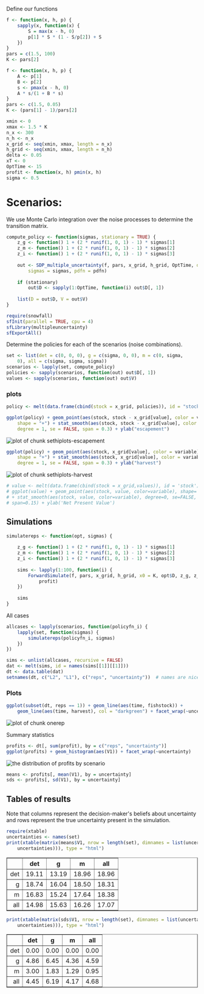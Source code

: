 






Define our functions 



```r
f <- function(x, h, p) {
    sapply(x, function(x) {
        S = max(x - h, 0)
        p[1] * S * (1 - S/p[2]) + S
    })
}
pars = c(1.5, 100)
K <- pars[2]
```



```r
f <- function(x, h, p) {
    A <- p[1]
    B <- p[2]
    s <- pmax(x - h, 0)
    A * s/(1 + B * s)
}
pars <- c(1.5, 0.05)
K <- (pars[1] - 1)/pars[2]
```




```r
xmin <- 0
xmax <- 1.5 * K
n_x <- 300
n_h <- n_x
x_grid <- seq(xmin, xmax, length = n_x)
h_grid <- seq(xmin, xmax, length = n_h)
delta <- 0.05
xT <- 0
OptTime <- 15
profit <- function(x, h) pmin(x, h)
sigma <- 0.5
```




# Scenarios: 

We use Monte Carlo integration over the noise processes to determine the transition matrix.  




```r
compute_policy <- function(sigmas, stationary = TRUE) {
    z_g <- function() 1 + (2 * runif(1, 0, 1) - 1) * sigmas[1]
    z_m <- function() 1 + (2 * runif(1, 0, 1) - 1) * sigmas[2]
    z_i <- function() 1 + (2 * runif(1, 0, 1) - 1) * sigmas[3]
    
    out <- SDP_multiple_uncertainty(f, pars, x_grid, h_grid, OptTime, delta = 0.01, 
        sigmas = sigmas, pdfn = pdfn)
    
    if (stationary) 
        out$D <- sapply(1:OptTime, function(i) out$D[, 1])
    
    list(D = out$D, V = out$V)
}
```



```r
require(snowfall)
sfInit(parallel = TRUE, cpu = 4)
sfLibrary(multipleuncertainty)
sfExportAll()
```


Determine the policies for each of the scenarios (noise combinations).


```r
set <- list(det = c(0, 0, 0), g = c(sigma, 0, 0), m = c(0, sigma, 
    0), all = c(sigma, sigma, sigma))
scenarios <- lapply(set, compute_policy)
policies <- sapply(scenarios, function(out) out$D[, 1])
values <- sapply(scenarios, function(out) out$V)
```



### plots



```r
policy <- melt(data.frame(cbind(stock = x_grid, policies)), id = "stock")
```



```r
ggplot(policy) + geom_point(aes(stock, stock - x_grid[value], color = variable), 
    shape = "+") + stat_smooth(aes(stock, stock - x_grid[value], color = variable), 
    degree = 1, se = FALSE, span = 0.3) + ylab("escapement")
```

![plot of chunk sethiplots-escapement](http://farm9.staticflickr.com/8240/8581295726_5670d3e57c_o.png) 



```r
ggplot(policy) + geom_point(aes(stock, x_grid[value], color = variable), 
    shape = "+") + stat_smooth(aes(stock, x_grid[value], color = variable), 
    degree = 1, se = FALSE, span = 0.3) + ylab("harvest")
```

![plot of chunk sethiplots-harvest](http://farm9.staticflickr.com/8522/8581295874_c96b2d29a0_o.png) 




```r
# value <- melt(data.frame(cbind(stock = x_grid,values)), id = 'stock')
# ggplot(value) + geom_point(aes(stock, value, color=variable), shape='+')
# + stat_smooth(aes(stock, value, color=variable), degree=0, se=FALSE,
# span=0.15) + ylab('Net Present Value')
```




## Simulations


```r
simulatereps <- function(opt, sigmas) {
    
    z_g <- function() 1 + (2 * runif(1, 0, 1) - 1) * sigmas[1]
    z_m <- function() 1 + (2 * runif(1, 0, 1) - 1) * sigmas[2]
    z_i <- function() 1 + (2 * runif(1, 0, 1) - 1) * sigmas[3]
    
    sims <- lapply(1:100, function(i) {
        ForwardSimulate(f, pars, x_grid, h_grid, x0 = K, opt$D, z_g, z_m, z_i, 
            profit)
    })
    
    sims
}
```



All cases


```r
allcases <- lapply(scenarios, function(policyfn_i) {
    lapply(set, function(sigmas) {
        simulatereps(policyfn_i, sigmas)
    })
})
```



```r
sims <- unlist(allcases, recursive = FALSE)
dat <- melt(sims, id = names(sims[[1]][[1]]))
dt <- data.table(dat)
setnames(dt, c("L2", "L1"), c("reps", "uncertainty"))  # names are nice
```



### Plots 



```r
ggplot(subset(dt, reps == 1)) + geom_line(aes(time, fishstock)) + 
    geom_line(aes(time, harvest), col = "darkgreen") + facet_wrap(~uncertainty)
```

![plot of chunk onerep](http://farm9.staticflickr.com/8239/8581296408_3ab3b3a331_o.png) 


Summary statistics 


```r
profits <- dt[, sum(profit), by = c("reps", "uncertainty")]
ggplot(profits) + geom_histogram(aes(V1)) + facet_wrap(~uncertainty)
```

![the distribution of profits by scenario](http://farm9.staticflickr.com/8093/8580195971_0e4f6a2cd3_o.png) 




```r
means <- profits[, mean(V1), by = uncertainty]
sds <- profits[, sd(V1), by = uncertainty]
```


## Tables of results

Note that columns represent the decision-maker's beliefs about uncertainty and rows represent the true uncertainty present in the simulation.  


```r
require(xtable)
uncertainties <- names(set)
print(xtable(matrix(means$V1, nrow = length(set), dimnames = list(uncertainties, 
    uncertainties))), type = "html")
```

<!-- html table generated in R 2.15.3 by xtable 1.7-0 package -->
<!-- Fri Mar 22 13:57:32 2013 -->
<TABLE border=1>
<TR> <TH>  </TH> <TH> det </TH> <TH> g </TH> <TH> m </TH> <TH> all </TH>  </TR>
  <TR> <TD align="right"> det </TD> <TD align="right"> 19.11 </TD> <TD align="right"> 13.19 </TD> <TD align="right"> 18.96 </TD> <TD align="right"> 18.96 </TD> </TR>
  <TR> <TD align="right"> g </TD> <TD align="right"> 18.74 </TD> <TD align="right"> 16.04 </TD> <TD align="right"> 18.50 </TD> <TD align="right"> 18.31 </TD> </TR>
  <TR> <TD align="right"> m </TD> <TD align="right"> 16.83 </TD> <TD align="right"> 15.24 </TD> <TD align="right"> 17.64 </TD> <TD align="right"> 18.38 </TD> </TR>
  <TR> <TD align="right"> all </TD> <TD align="right"> 14.98 </TD> <TD align="right"> 15.63 </TD> <TD align="right"> 16.26 </TD> <TD align="right"> 17.07 </TD> </TR>
   </TABLE>

```r
print(xtable(matrix(sds$V1, nrow = length(set), dimnames = list(uncertainties, 
    uncertainties))), type = "html")
```

<!-- html table generated in R 2.15.3 by xtable 1.7-0 package -->
<!-- Fri Mar 22 13:57:32 2013 -->
<TABLE border=1>
<TR> <TH>  </TH> <TH> det </TH> <TH> g </TH> <TH> m </TH> <TH> all </TH>  </TR>
  <TR> <TD align="right"> det </TD> <TD align="right"> 0.00 </TD> <TD align="right"> 0.00 </TD> <TD align="right"> 0.00 </TD> <TD align="right"> 0.00 </TD> </TR>
  <TR> <TD align="right"> g </TD> <TD align="right"> 4.86 </TD> <TD align="right"> 6.45 </TD> <TD align="right"> 4.36 </TD> <TD align="right"> 4.59 </TD> </TR>
  <TR> <TD align="right"> m </TD> <TD align="right"> 3.00 </TD> <TD align="right"> 1.83 </TD> <TD align="right"> 1.29 </TD> <TD align="right"> 0.95 </TD> </TR>
  <TR> <TD align="right"> all </TD> <TD align="right"> 4.45 </TD> <TD align="right"> 6.19 </TD> <TD align="right"> 4.17 </TD> <TD align="right"> 4.68 </TD> </TR>
   </TABLE>



